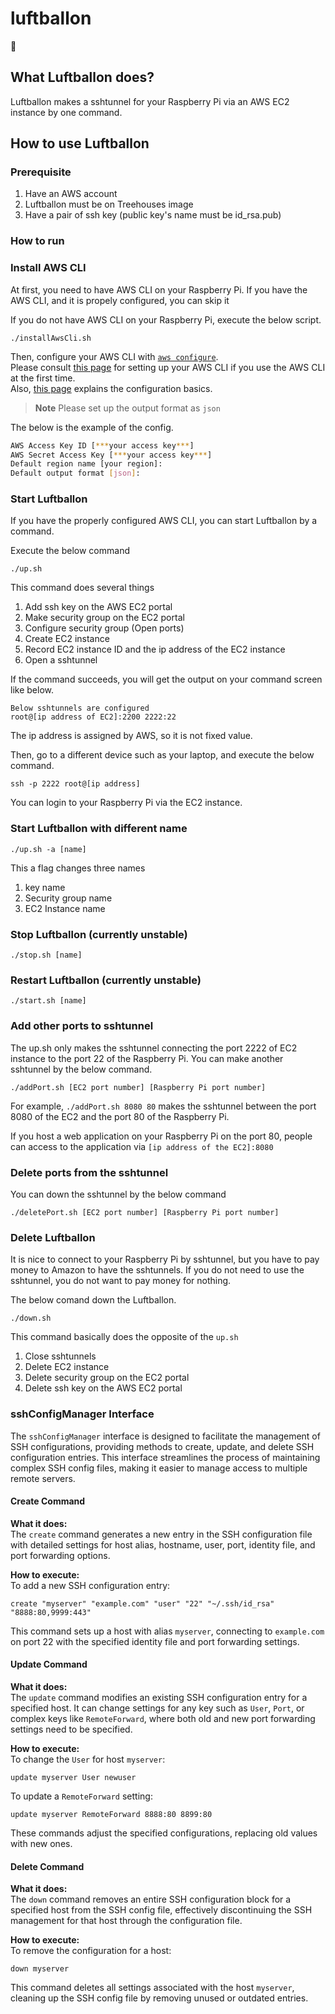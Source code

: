# luftballon

🎈

## What Luftballon does?

Luftballon makes a sshtunnel for your Raspberry Pi via an AWS EC2 instance by one command.

## How to use Luftballon

### Prerequisite

1. Have an AWS account
2. Luftballon must be on Treehouses image
3. Have a pair of ssh key (public key's name must be id_rsa.pub)

### How to run

### Install AWS CLI

At first, you need to have AWS CLI on your Raspberry Pi. If you have the AWS CLI, and it is propely configured, you can skip it

If you do not have AWS CLI on your Raspberry Pi, execute the below script.

`./installAwsCli.sh`

Then, configure your AWS CLI with [`aws configure`](https://docs.aws.amazon.com/cli/latest/reference/configure/index.html).  
Please consult [this page](https://docs.aws.amazon.com/cli/latest/userguide/getting-started-prereqs.html) for setting up your AWS CLI if you use the AWS CLI at the first time.  
Also, [this page](https://docs.aws.amazon.com/cli/latest/userguide/cli-configure-quickstart.html#cli-configure-quickstart-creds-create)
explains the configuration basics.

> **Note**
> Please set up the output format as `json`

The below is the example of the config.

```bash
AWS Access Key ID [***your access key***]
AWS Secret Access Key [***your access key***]
Default region name [your region]:
Default output format [json]:
```

### Start Luftballon

If you have the properly configured AWS CLI, you can start Luftballon by a command.

Execute the below command

```
./up.sh
```

This command does several things

1. Add ssh key on the AWS EC2 portal
2. Make security group on the EC2 portal
3. Configure security group (Open ports)
4. Create EC2 instance
5. Record EC2 instance ID and the ip address of the EC2 instance
6. Open a sshtunnel

If the command succeeds, you will get the output on your command screen like below.

```
Below sshtunnels are configured
root@[ip address of EC2]:2200 2222:22
```

The ip address is assigned by AWS, so it is not fixed value.

Then, go to a different device such as your laptop, and execute the below command.

`ssh -p 2222 root@[ip address]`

You can login to your Raspberry Pi via the EC2 instance.

### Start Luftballon with different name

```
./up.sh -a [name]
```

This a flag changes three names

1. key name
2. Security group name
3. EC2 Instance name

### Stop Luftballon (currently unstable)

```
./stop.sh [name]
```

### Restart Luftballon (currently unstable)

```
./start.sh [name]
```

### Add other ports to sshtunnel

The up.sh only makes the sshtunnel connecting the port 2222 of EC2 instance to the port 22 of the Raspberry Pi.
You can make another sshtunnel by the below command.

`./addPort.sh [EC2 port number] [Raspberry Pi port number]`

For example, `./addPort.sh 8080 80` makes the sshtunnel between the port 8080 of the EC2 and the port 80 of the Raspberry Pi.

If you host a web application on your Raspberry Pi on the port 80, people can access to the application via `[ip address of the EC2]:8080`

### Delete ports from the sshtunnel

You can down the sshtunnel by the below command

`./deletePort.sh [EC2 port number] [Raspberry Pi port number]`

### Delete Luftballon

It is nice to connect to your Raspberry Pi by sshtunnel, but you have to pay money to Amazon to have the sshtunnels.
If you do not need to use the sshtunnel, you do not want to pay money for nothing.

The below comand down the Luftballon.

`./down.sh`

This command basically does the opposite of the `up.sh`

1. Close sshtunnels
2. Delete EC2 instance
3. Delete security group on the EC2 portal
4. Delete ssh key on the AWS EC2 portal

### sshConfigManager Interface

The `sshConfigManager` interface is designed to facilitate the management of SSH configurations, providing methods to create, update, and delete SSH configuration entries. This interface streamlines the process of maintaining complex SSH config files, making it easier to manage access to multiple remote servers.

#### Create Command

**What it does:**  
The `create` command generates a new entry in the SSH configuration file with detailed settings for host alias, hostname, user, port, identity file, and port forwarding options.

**How to execute:**  
To add a new SSH configuration entry:

```
create "myserver" "example.com" "user" "22" "~/.ssh/id_rsa" "8888:80,9999:443"
```

This command sets up a host with alias `myserver`, connecting to `example.com` on port 22 with the specified identity file and port forwarding settings.

#### Update Command

**What it does:**  
The `update` command modifies an existing SSH configuration entry for a specified host. It can change settings for any key such as `User`, `Port`, or complex keys like `RemoteForward`, where both old and new port forwarding settings need to be specified.

**How to execute:**  
To change the `User` for host `myserver`:

```
update myserver User newuser
```

To update a `RemoteForward` setting:

```
update myserver RemoteForward 8888:80 8899:80
```

These commands adjust the specified configurations, replacing old values with new ones.

#### Delete Command

**What it does:**  
The `down` command removes an entire SSH configuration block for a specified host from the SSH config file, effectively discontinuing the SSH management for that host through the configuration file.

**How to execute:**  
To remove the configuration for a host:

```
down myserver
```

This command deletes all settings associated with the host `myserver`, cleaning up the SSH config file by removing unused or outdated entries.
